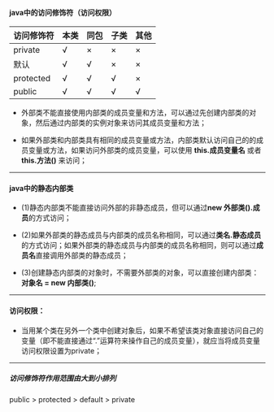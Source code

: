 #### java中的访问修饰符（访问权限）

|访问修饰符 | 本类 | 同包 |子类 | 其他|
|------|------|------|------|------|
|private | √ | × | × | × |
|默认    | √ | √ | × | × |
|protected|√ | √ | √ | ×|
|public  | √ | √ | √ | √|

- 外部类不能直接使用内部类的成员变量和方法，可以通过先创建内部类的对象，然后通过内部类的实例对象来访问其成员变量和方法；

- 如果外部类和内部类具有相同的成员变量或方法，内部类默认访问自己的的成员变量或方法，如果访问外部类的成员变量，可以使用 **this.成员变量名** 或者 **this.方法()** 来访问；

---

#### java中的静态内部类

- (1)静态内部类不能直接访问外部的非静态成员，但可以通过**new 外部类().成员**的方式访问；

- (2)如果外部类的静态成员与内部类的成员名称相同，可以通过**类名.静态成员**的方式访问；如果外部类的静态成员与内部类的成员名称相同，则可以通过**成员名**直接调用外部类的静态成员；

- (3)创建静态内部类的对象时，不需要外部类的对象，可以直接创建内部类：**对象名 = new 内部类()**;

---

#### 访问权限：

- 当用某个类在另外一个类中创建对象后，如果不希望该类对象直接访问自己的变量（即不能直接通过“.”运算符来操作自己的成员变量），就应当将成员变量访问权限设置为private；

---

##### 访问修饰符作用范围由大到小排列

public > protected > default > private